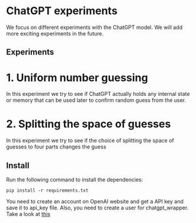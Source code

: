 # ChatGPT experiments

We focus on different experiments with the ChatGPT model. We will add more exciting experiments in the future.


## Experiments
# 1. Uniform number guessing
In this experiment we try to see if ChatGPT actually holds any internal state or memory
that can be used later to confirm random guess from the user.



# 2. Splitting the space of guesses
In this experiment we try to see if the choice of splitting the space of guesses
to four parts changes the guess



## Install
Run the following command to install the dependencies:
```
pip install -r requirements.txt
```
You need to create an account on OpenAI website and get a API key and save it to api_key file.
Also, you need to create a user for chatgpt_wrapper. Take a look at [this](https://github.com/mmabrouk/chatgpt-wrapper#initial-user-creation-and-login)


